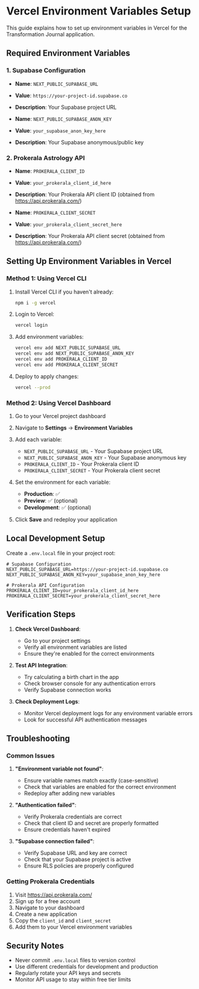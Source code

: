 # Vercel Environment Variables Setup

This guide explains how to set up environment variables in Vercel for the Transformation Journal application.

## Required Environment Variables

### 1. Supabase Configuration
- **Name**: `NEXT_PUBLIC_SUPABASE_URL`
- **Value**: `https://your-project-id.supabase.co`
- **Description**: Your Supabase project URL

- **Name**: `NEXT_PUBLIC_SUPABASE_ANON_KEY`
- **Value**: `your_supabase_anon_key_here`
- **Description**: Your Supabase anonymous/public key

### 2. Prokerala Astrology API
- **Name**: `PROKERALA_CLIENT_ID`
- **Value**: `your_prokerala_client_id_here`
- **Description**: Your Prokerala API client ID (obtained from https://api.prokerala.com/)

- **Name**: `PROKERALA_CLIENT_SECRET`
- **Value**: `your_prokerala_client_secret_here`
- **Description**: Your Prokerala API client secret (obtained from https://api.prokerala.com/)

## Setting Up Environment Variables in Vercel

### Method 1: Using Vercel CLI

1. Install Vercel CLI if you haven't already:
   ```bash
   npm i -g vercel
   ```

2. Login to Vercel:
   ```bash
   vercel login
   ```

3. Add environment variables:
   ```bash
   vercel env add NEXT_PUBLIC_SUPABASE_URL
   vercel env add NEXT_PUBLIC_SUPABASE_ANON_KEY
   vercel env add PROKERALA_CLIENT_ID
   vercel env add PROKERALA_CLIENT_SECRET
   ```

4. Deploy to apply changes:
   ```bash
   vercel --prod
   ```

### Method 2: Using Vercel Dashboard

1. Go to your Vercel project dashboard
2. Navigate to **Settings** → **Environment Variables**
3. Add each variable:
   - `NEXT_PUBLIC_SUPABASE_URL` - Your Supabase project URL
   - `NEXT_PUBLIC_SUPABASE_ANON_KEY` - Your Supabase anonymous key
   - `PROKERALA_CLIENT_ID` - Your Prokerala client ID
   - `PROKERALA_CLIENT_SECRET` - Your Prokerala client secret

4. Set the environment for each variable:
   - **Production**: ✅
   - **Preview**: ✅ (optional)
   - **Development**: ✅ (optional)

5. Click **Save** and redeploy your application

## Local Development Setup

Create a `.env.local` file in your project root:

```env
# Supabase Configuration
NEXT_PUBLIC_SUPABASE_URL=https://your-project-id.supabase.co
NEXT_PUBLIC_SUPABASE_ANON_KEY=your_supabase_anon_key_here

# Prokerala API Configuration
PROKERALA_CLIENT_ID=your_prokerala_client_id_here
PROKERALA_CLIENT_SECRET=your_prokerala_client_secret_here
```

## Verification Steps

1. **Check Vercel Dashboard**:
   - Go to your project settings
   - Verify all environment variables are listed
   - Ensure they're enabled for the correct environments

2. **Test API Integration**:
   - Try calculating a birth chart in the app
   - Check browser console for any authentication errors
   - Verify Supabase connection works

3. **Check Deployment Logs**:
   - Monitor Vercel deployment logs for any environment variable errors
   - Look for successful API authentication messages

## Troubleshooting

### Common Issues

1. **"Environment variable not found"**:
   - Ensure variable names match exactly (case-sensitive)
   - Check that variables are enabled for the correct environment
   - Redeploy after adding new variables

2. **"Authentication failed"**:
   - Verify Prokerala credentials are correct
   - Check that client ID and secret are properly formatted
   - Ensure credentials haven't expired

3. **"Supabase connection failed"**:
   - Verify Supabase URL and key are correct
   - Check that your Supabase project is active
   - Ensure RLS policies are properly configured

### Getting Prokerala Credentials

1. Visit https://api.prokerala.com/
2. Sign up for a free account
3. Navigate to your dashboard
4. Create a new application
5. Copy the `client_id` and `client_secret`
6. Add them to your Vercel environment variables

## Security Notes

- Never commit `.env.local` files to version control
- Use different credentials for development and production
- Regularly rotate your API keys and secrets
- Monitor API usage to stay within free tier limits 